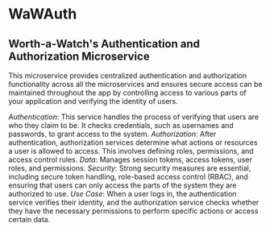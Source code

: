 # WaWAuth
## Worth-a-Watch's Authentication and Authorization Microservice

This microservice provides centralized authentication and authorization functionality across all the microservices and ensures secure access can be maintained throughout the app by controlling access to various parts of your application and verifying the identity of users.

*Authentication*: This service handles the process of verifying that users are who they claim to be. It checks credentials, such as usernames and passwords, to grant access to the system.
*Authorization*: After authentication, authorization services determine what actions or resources a user is allowed to access. This involves defining roles, permissions, and access control rules.
*Data*: Manages session tokens, access tokens, user roles, and permissions.
*Security*: Strong security measures are essential, including secure token handling, role-based access control (RBAC), and ensuring that users can only access the parts of the system they are authorized to use.
*Use Case*: When a user logs in, the authentication service verifies their identity, and the authorization service checks whether they have the necessary permissions to perform specific actions or access certain data.
